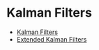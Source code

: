 # Kalman Filters

- [Kalman Filters](kalman_filters.md)
- [Extended Kalman Filters](extended_kalman_filters.md)
